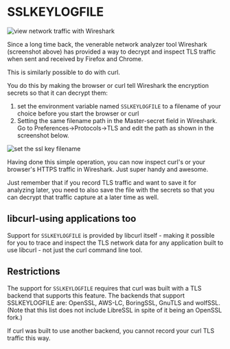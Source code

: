 # SSLKEYLOGFILE

![view network traffic with Wireshark](wireshark-screenshot.png)

Since a long time back, the venerable network analyzer tool Wireshark (screenshot above) has provided a way to decrypt and inspect TLS traffic when sent and received by Firefox and Chrome.

This is similarly possible to do with curl.

You do this by making the browser or curl tell Wireshark the encryption secrets so that it can decrypt them:

1. set the environment variable named `SSLKEYLOGFILE` to a filename of your choice before you start the browser or curl
2. Setting the same filename path in the Master-secret field in Wireshark. Go to Preferences->Protocols->TLS and edit the path as shown in the screenshot below.

![set the ssl key filename](wireshark-ssl-master-secret.png)

Having done this simple operation, you can now inspect curl's or your browser's HTTPS traffic in Wireshark. Just super handy and awesome.

Just remember that if you record TLS traffic and want to save it for analyzing later, you need to also save the file with the secrets so that you can decrypt that traffic capture at a later time as well.

## libcurl-using applications too

Support for `SSLKEYLOGFILE` is provided by libcurl itself - making it possible for you to trace and inspect the TLS network data for any application built to use libcurl - not just the curl command line tool.

## Restrictions

The support for `SSLKEYLOGFILE` requires that curl was built with a TLS
backend that supports this feature. The backends that support SSLKEYLOGFILE
are: OpenSSL, AWS-LC, BoringSSL, GnuTLS and wolfSSL. (Note that this list does
not include LibreSSL in spite of it being an OpenSSL fork.)

If curl was built to use another backend, you cannot record your curl TLS
traffic this way.
